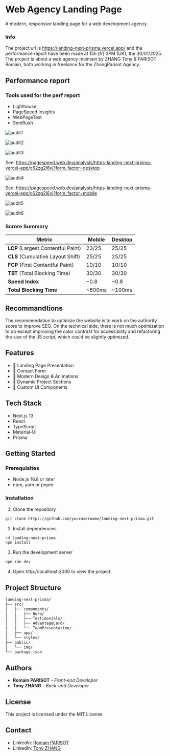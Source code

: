 # Web Agency Landing Page

A modern, responsive landing page for a web development agency.

### Info
The project url is https://landing-next-prisma.vercel.app/ and the performance report have been made at 15h (fr) 3PM (UK), the 30/01/2025.
The project is about a web agency maintain by ZHANG Tony & PARISOT Romain, both working in freelance for the ZhangParisot Agency.

## Performance report

### Tools used for the perf report

- Lighthouse
- PageSpeed Insights
- WebPageTest
- SemRush


![audit1](https://github.com/user-attachments/assets/e577c46d-c2e5-4059-8576-9d996b78a6cb)



![audit2](https://github.com/user-attachments/assets/a75144c5-5df7-4564-936e-2b28e22dbd3d)



![audit3](https://github.com/user-attachments/assets/fbb98457-570f-4391-b5e9-90e3667ad43e)

See: https://pagespeed.web.dev/analysis/https-landing-next-prisma-vercel-app/c62zg2l6vj?form_factor=desktop

![audit4](https://github.com/user-attachments/assets/e6b0bd4f-c63b-4b02-b711-43c86d5cc92c)

See: https://pagespeed.web.dev/analysis/https-landing-next-prisma-vercel-app/c62zg2l6vj?form_factor=mobile

![audit5](https://github.com/user-attachments/assets/b2919d6d-20b7-427e-ab34-e863c5c8de6d)


![audit6](https://github.com/user-attachments/assets/aa912629-eacc-4aa9-8525-ad72dc560c46)


### Scrore Summary

| Metric                 | Mobile  | Desktop |
|------------------------|---------|---------|
| **LCP** (Largest Contentful Paint) | 23/25  | 25/25  |
| **CLS** (Cumulative Layout Shift)  | 25/25  | 25/25  |
| **FCP** (First Contentful Paint)   | 10/10  | 10/10  |
| **TBT** (Total Blocking Time)      | 30/30  | 30/30  |
| **Speed Index**                    | ~0.8   | ~0.8   |
| **Total Blocking Time**             | ~600ms | ~100ms |

## Recommandtions
The recommendation to optimize the website is to work on the authority score to improve SEO. On the technical side, there is not much optimization to do except improving the color contrast for accessibility and refactoring the size of the JS script, which could be slightly optimized.

## Features

- 🎯 Landing Page Presentation
- 👥 Contact Form
- 💫 Modern Design & Animations
- 📱 Dynamic Project Sections
- 🎨 Custom UI Components

## Tech Stack

- Next.js 13
- React
- TypeScript
- Material-UI
- Prisma

## Getting Started

### Prerequisites

- Node.js 16.8 or later
- npm, yarn or pnpm

### Installation

1. Clone the repository

```bash
git clone https://github.com/yourusername/landing-next-prisma.git
```

2. Install dependencies

```bash
cd landing-next-prisma
npm install
```

3. Run the development server

```bash
npm run dev
```

4. Open http://localhost:3000 to view the project.

## Project Structure

```bash
landing-next-prisma/
├── src/
│   ├── components/
│   │   ├── Hero/
│   │   ├── Testimonials/
│   │   ├── AdvantageCard/
│   │   └── TeamPresentation/
│   ├── app/
│   └── styles/
├── public/
│   └── img/
└── package.json
```

## Authors

- **Romain PARISOT** - _Front-end Developer_
- **Tony ZHANG** - _Back-end Developer_

## License

This project is licensed under the MIT License

## Contact

- LinkedIn: [Romain PARISOT](https://www.linkedin.com/in/romainparisot-/)
- LinkedIn: [Tony ZHANG](https://www.linkedin.com/in/tony-zhang-tufu/)
